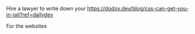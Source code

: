 Hire a lawyer to write down your
https://dodov.dev/blog/css-can-get-you-in-jail?ref=dailydev

For the websites 